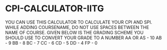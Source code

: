 # CPI-CALCULATOR-IITG
YOU CAN USE THIS CALCULATOR TO CALCULATE YOUR CPI AND SPI.
WHILE ADDING COURSENAME, DO NOT USE SPACES BETWEEN THE NAME OF COURSE.
GIVEN BELOW IS THE GRADING SCHEME YOU SHOULD USE TO CONVERT YOUR GRADE TO A NUMBER
AA OR AS - 10
AB - 9
BB - 8
BC - 7
CC - 6
CD - 5
DD - 4
FP - 0
